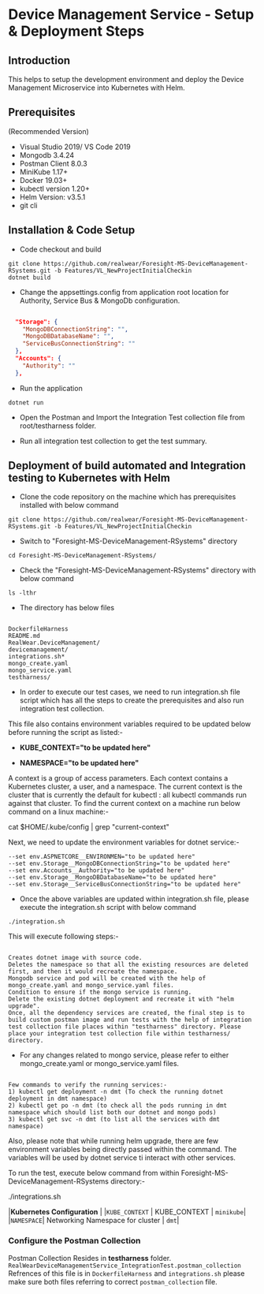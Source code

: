 # Device Management Service - Setup & Deployment Steps

## Introduction

This helps to setup the development environment and deploy the Device Management Microservice into Kubernetes with Helm.

## Prerequisites
(Recommended Version)
- Visual Studio 2019/ VS Code 2019
- Mongodb 3.4.24
- Postman Client 8.0.3
- MiniKube 1.17+
- Docker 19.03+
- kubectl version 1.20+
- Helm Version: v3.5.1
- git cli


## Installation & Code Setup

- Code checkout and build 

```
git clone https://github.com/realwear/Foresight-MS-DeviceManagement-RSystems.git -b Features/VL_NewProjectInitialCheckin
dotnet build
```

- Change the appsettings.config from application root location for Authority, Service Bus & MongoDb configuration.

```json

  "Storage": {
    "MongoDBConnectionString": "",
    "MongoDBDatabaseName": "",
    "ServiceBusConnectionString": ""
  },
  "Accounts": {
    "Authority": ""
  },
```

- Run the application

```
dotnet run
```

- Open the Postman and Import the Integration Test collection file from root/testharness folder.

- Run all integration test collection to get the test summary.


## Deployment of build automated and Integration testing to Kubernetes with Helm



- Clone the code repository on the machine which has prerequisites installed with below command

```
git clone https://github.com/realwear/Foresight-MS-DeviceManagement-RSystems.git -b Features/VL_NewProjectInitialCheckin
```

- Switch to "Foresight-MS-DeviceManagement-RSystems" directory

```
cd Foresight-MS-DeviceManagement-RSystems/
```

- Check the "Foresight-MS-DeviceManagement-RSystems" directory with below command

```
ls -lthr
```

- The directory has below files

```

DockerfileHarness
README.md
RealWear.DeviceManagement/
devicemanagement/
integrations.sh*
mongo_create.yaml
mongo_service.yaml
testharness/
```

- In order to execute our test cases, we need to run integration.sh file script which has all the steps to create the prerequisites and also run integration test collection. 

This file also contains environment variables required to be updated below before running the script as listed:-

- **KUBE_CONTEXT="to be updated here"**

- **NAMESPACE="to be updated here"**

A context is a group of access parameters. Each context contains a Kubernetes cluster, a user, and a namespace. The current context is the cluster that is currently the default for kubectl : all kubectl commands run against that cluster. To find the current context on a machine run below command on a linux machine:-

cat $HOME/.kube/config | grep "current-context"

Next, we need to update the environment variables for dotnet service:-

```
--set env.ASPNETCORE__ENVIRONMEN="to be updated here"
--set env.Storage__MongoDBConnectionString="to be updated here"
--set env.Accounts__Authority="to be updated here"
--set env.Storage__MongoDBDatabaseName="to be updated here"
--set env.Storage__ServiceBusConnectionString="to be updated here"
```

- Once the above variables are updated within integration.sh file, please execute the integration.sh script with below command

```
./integration.sh
```

This will execute following steps:-

```

Creates dotnet image with source code.
Deletes the namespace so that all the existing resources are deleted first, and then it would recreate the namespace.
Mongodb service and pod will be created with the help of mongo_create.yaml and mongo_service.yaml files.
Condition to ensure if the mongo service is running.
Delete the existing dotnet deployment and recreate it with "helm upgrade".
Once, all the dependency services are created, the final step is to build custom postman image and run tests with the help of integration test collection file places within "testharness" directory. Please place your integration test collection file within testharness/ directory.
```


- For any changes related to mongo service, please refer to either mongo_create.yaml or mongo_service.yaml files.

```

Few commands to verify the running services:-
1) kubectl get deployment -n dmt (To check the running dotnet deployment in dmt namespace)
2) kubectl get po -n dmt (to check all the pods running in dmt namespace which should list both our dotnet and mongo pods)
3) kubectl get svc -n dmt (to list all the services with dmt namespace)
```

Also, please note that while running helm upgrade, there are few environment variables being directly passed within the command. The variables will be used by dotnet service ti interact with other services.

To run the test, execute below command from within Foresight-MS-DeviceManagement-RSystems directory:-

./integrations.sh


|**Kubernetes Configuration**  |
|`KUBE_CONTEXT` | KUBE_CONTEXT | `minikube`|
|`NAMESPACE`| Networking Namespace for cluster | `dmt`|


### Configure the Postman Collection
Postman Collection Resides in **testharness** folder. `RealWearDeviceManagementService_IntegrationTest.postman_collection` 
Refrences of this file is in `DockerfileHarness` and `integrations.sh` please make sure both files referring to correct `postman_collection` file.
